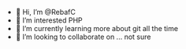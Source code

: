 - 👋 Hi, I’m @RebafC
- 👀 I’m interested PHP
- 🌱 I’m currently learning more about git all the time
- 💞️ I’m looking to collaborate on ... not sure
<!---
- 📫 How to reach me ...



RebafC/RebafC is a ✨ special ✨ repository because its `README.md` (this file) appears on your GitHub profile.
You can click the Preview link to take a look at your changes.
--->
